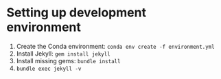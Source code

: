 # Setting up development environment

1. Create the Conda environment: `conda env create -f environment.yml`
2. Install Jekyll: `gem install jekyll`
3. Install missing gems: `bundle install`
4. `bundle exec jekyll -v`
